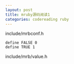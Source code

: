 ```yaml
---
layout: post
title: mruby源码阅读1
categories: codereading ruby
---
```


include/mrbconf.h

```
define FALSE 0
define TRUE 1
```

include/mrb/value.h

```
```
